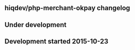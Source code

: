 hiqdev/php-merchant-okpay changelog
-----------------------------------

## Under development


## Development started 2015-10-23

